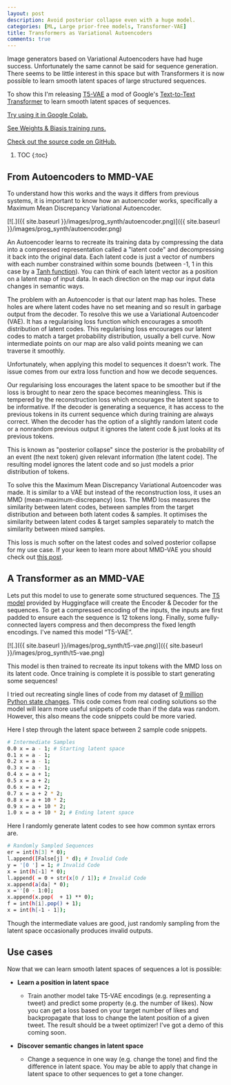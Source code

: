 ```yaml
---
layout: post
description: Avoid posterior collapse even with a huge model.
categories: [ML, Large prior-free models, Transformer-VAE]
title: Transformers as Variational Autoencoders
comments: true
---
```


Image generators based on Variational Autoencoders have had huge success.
Unfortunately the same cannot be said for sequence generation.
There seems to be little interest in this space but with Transformers it is now possible to learn smooth latent spaces of large structured sequences.

To show this I'm releasing [T5-VAE](https://github.com/Fraser-Greenlee/T5-VAE) a mod of Google's [Text-to-Text Transformer](https://ai.googleblog.com/2020/02/exploring-transfer-learning-with-t5.html) to learn smooth latent spaces of sequences.

[Try using it in Google Colab.](https://colab.research.google.com/drive/126LRvBzTt4c5jqwn2PMq6NQ1sqiVsI_2?usp=sharing)

[See Weights & Biasis training runs.](https://app.wandb.ai/fraser/T5-VAE?workspace=user-fraser)

[Check out the source code on GitHub.](https://github.com/Fraser-Greenlee/T5-VAE)

1. TOC
{:toc}

## From Autoencoders to MMD-VAE

To understand how this works and the ways it differs from previous systems, it is important to know how an autoencoder works, specifically a Maximum Mean Discrepancy Variational Autoencoder.

[![.]({{ site.baseurl }}/images/prog_synth/autoencoder.png)]({{ site.baseurl }}/images/prog_synth/autoencoder.png)

An Autoencoder learns to recreate its training data by compressing the data into a compressed representation called a "latent code" and decompressing it back into the original data.
Each latent code is just a vector of numbers with each number constrained within some bounds (between -1, 1 in this case by a [Tanh function](https://pytorch.org/docs/stable/generated/torch.nn.Tanh.html#torch.nn.Tanh)).
You can think of each latent vector as a position on a latent map of input data.
In each direction on the map our input data changes in semantic ways.

The problem with an Autoencoder is that our latent map has holes.
These holes are where latent codes have no set meaning and so result in garbage output from the decoder.
To resolve this we use a Variational Autoencoder (VAE).
It has a regularising loss function which encourages a smooth distribution of latent codes.
This regularising loss encourages our latent codes to match a target probability distribution, usually a bell curve.
Now intermediate points on our map are also valid points meaning we can traverse it smoothly.

Unfortunately, when applying this model to sequences it doesn't work.
The issue comes from our extra loss function and how we decode sequences.

Our regularising loss encourages the latent space to be smoother but if the loss is brought to near zero the space becomes meaningless.
This is tempered by the reconstruction loss which encourages the latent space to be informative.
If the decoder is generating a sequence, it has access to the previous tokens in its current sequence which during training are always correct.
When the decoder has the option of a slightly random latent code or a nonrandom previous output it ignores the latent code & just looks at its previous tokens.

This is known as "posterior collapse" since the posterior is the probability of an event (the next token) given relevant information (the latent code).
The resulting model ignores the latent code and so just models a prior distribution of tokens.

To solve this the Maximum Mean Discrepancy Variational Autoencoder was made.
It is similar to a VAE but instead of the reconstruction loss, it uses an MMD (mean-maximum-discrepancy) loss.
The MMD loss measures the similarity between latent codes, between samples from the target distribution and between both latent codes & samples.
It optimises the similarity between latent codes & target samples separately to match the similarity between mixed samples.

This loss is much softer on the latest codes and solved posterior collapse for my use case.
If your keen to learn more about MMD-VAE you should check out [this post](https://ermongroup.github.io/blog/a-tutorial-on-mmd-variational-autoencoders/).

## A Transformer as an MMD-VAE

Lets put this model to use to generate some structured sequences.
The [T5 model](https://huggingface.co/transformers/model_doc/t5.html) provided by Huggingface will create the Encoder & Decoder for the sequences. To get a compressed encoding of the inputs, the inputs are first padded to ensure each the sequence is 12 tokens long. Finally, some fully-connected layers compress and then decompress the fixed length encodings. I've named this model “T5-VAE”.

[![.]({{ site.baseurl }}/images/prog_synth/t5-vae.png)]({{ site.baseurl }}/images/prog_synth/t5-vae.png)

This model is then trained to recreate its input tokens with the MMD loss on its latent code. Once training is complete it is possible to start generating some sequences!

I tried out recreating single lines of code from my dataset of [9 million Python state changes](https://www.kaggle.com/frasergreenlee/python-state-changes).
This code comes from real coding solutions so the model will learn more useful snippets of code than if the data was random.
However, this also means the code snippets could be more varied.

Here I step through the latent space between 2 sample code snippets.

```bash
# Intermediate Samples
0.0 x = a - 1; # Starting latent space
0.1 x = a - 1;
0.2 x = a - 1;
0.3 x = a - 1;
0.4 x = a + 1;
0.5 x = a + 2;
0.6 x = a + 2;
0.7 x = a + 2 * 2;
0.8 x = a + 10 * 2;
0.9 x = a + 10 * 2;
1.0 x = a + 10 * 2; # Ending latent space
```

Here I randomly generate latent codes to see how common syntax errors are.

```bash
# Randomly Sampled Sequences
er = int(h[3] * 0);
l.append([False[j] * d); # Invalid Code
y = '[0 '] = 1; # Invalid Code
x = int(h[-1] * 0);
l.append( = 0 + str(x[0 / 1]); # Invalid Code
x.append(a[da] * 0);
x =''[0 - 1:0];
x.append(x.pop(  + 1) ** 0);
f = int(h[i].pop() + 1);
x = int(h[-1 - 1]);
```

Though the intermediate values are good, just randomly sampling from the latent space occasionally produces invalid outputs.

## Use cases

Now that we can learn smooth latent spaces of sequences a lot is possible:

* **Learn a position in latent space**

  * Train another model take T5-VAE encodings (e.g. representing a tweet) and predict some property (e.g. the number of likes).
Now you can get a loss based on your target number of likes and backpropagate that loss to change the latent position of a given tweet.
The result should be a tweet optimizer! I've got a demo of this coming soon.

* **Discover semantic changes in latent space**

  * Change a sequence in one way (e.g. change the tone) and find the difference in latent space.
You may be able to apply that change in latent space to other sequences to get a tone changer.
